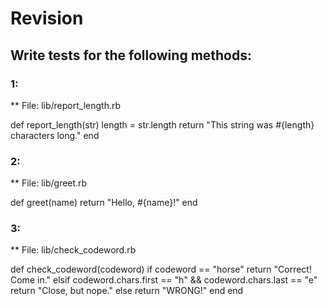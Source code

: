 # Revision
## Write tests for the following methods:

### 1:
** File: lib/report_length.rb

def report_length(str)
  length = str.length
  return "This string was #{length} characters long."
end

### 2:
** File: lib/greet.rb

def greet(name)
  return "Hello, #{name}!"
end

### 3:
** File: lib/check_codeword.rb

def check_codeword(codeword)
  if codeword == "horse"
    return "Correct! Come in."
  elsif codeword.chars.first == "h" && codeword.chars.last == "e"
    return "Close, but nope."
  else
    return "WRONG!"
  end
end
